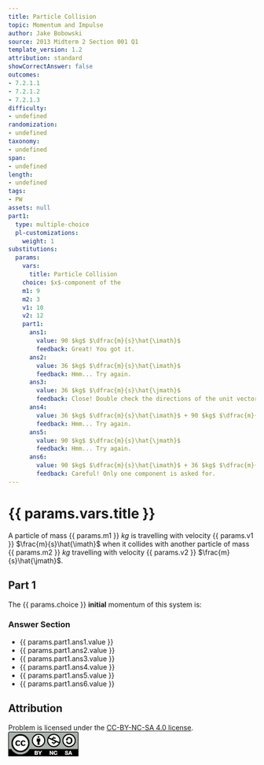 ```yaml
---
title: Particle Collision
topic: Momentum and Impulse
author: Jake Bobowski
source: 2013 Midterm 2 Section 001 Q1
template_version: 1.2
attribution: standard
showCorrectAnswer: false
outcomes:
- 7.2.1.1
- 7.2.1.2
- 7.2.1.3
difficulty:
- undefined
randomization:
- undefined
taxonomy:
- undefined
span:
- undefined
length:
- undefined
tags:
- PW
assets: null
part1:
  type: multiple-choice
  pl-customizations:
    weight: 1
substitutions:
  params:
    vars:
      title: Particle Collision
    choice: $x$-component of the
    m1: 9
    m2: 3
    v1: 10
    v2: 12
    part1:
      ans1:
        value: 90 $kg$ $\dfrac{m}{s}\hat{\imath}$
        feedback: Great! You got it.
      ans2:
        value: 36 $kg$ $\dfrac{m}{s}\hat{\imath}$
        feedback: Hmm... Try again.
      ans3:
        value: 36 $kg$ $\dfrac{m}{s}\hat{\jmath}$
        feedback: Close! Double check the directions of the unit vectors.
      ans4:
        value: 36 $kg$ $\dfrac{m}{s}\hat{\imath}$ + 90 $kg$ $\dfrac{m}{s}\hat{\jmath}$
        feedback: Hmm... Try again.
      ans5:
        value: 90 $kg$ $\dfrac{m}{s}\hat{\jmath}$
        feedback: Hmm... Try again.
      ans6:
        value: 90 $kg$ $\dfrac{m}{s}\hat{\imath}$ + 36 $kg$ $\dfrac{m}{s}\hat{\jmath}$
        feedback: Careful! Only one component is asked for.
---
```

# {{ params.vars.title }}
A particle of mass {{ params.m1 }} $kg$ is travelling with velocity {{ params.v1 }} $\frac{m}{s}\hat{\imath}$ when it collides with another particle of mass {{ params.m2 }} $kg$ travelling with velocity {{ params.v2 }} $\frac{m}{s}\hat{\jmath}$.

## Part 1

The {{ params.choice }} **initial** momentum of this system is:

### Answer Section

- {{ params.part1.ans1.value }}
- {{ params.part1.ans2.value }}
- {{ params.part1.ans3.value }}
- {{ params.part1.ans4.value }}
- {{ params.part1.ans5.value }}
- {{ params.part1.ans6.value }}

## Attribution

Problem is licensed under the [CC-BY-NC-SA 4.0 license](https://creativecommons.org/licenses/by-nc-sa/4.0/).<br> ![The Creative Commons 4.0 license requiring attribution-BY, non-commercial-NC, and share-alike-SA license.](https://raw.githubusercontent.com/firasm/bits/master/by-nc-sa.png)